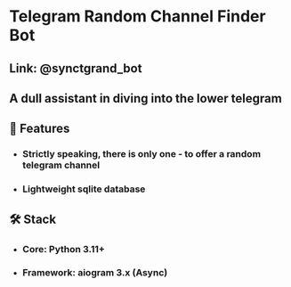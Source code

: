 # Telegram Random Channel Finder Bot 
## Link: @synctgrand_bot
## A dull assistant in diving into the lower telegram

## 🌟 Features
- ### Strictly speaking, there is only one - to offer a random telegram channel
- ### Lightweight sqlite database

## 🛠 Stack
- ### Core: Python 3.11+
- ### Framework: aiogram 3.x (Async)